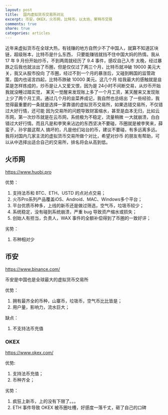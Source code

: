 ```yaml
---
layout: post
title:  国内虚拟货币交易所对比
excerpt: 币安，OKEX，火币网，比特币，以太坊，莱特币交易
comments: true
share: true
categories: articles
---
```


近年来虚拟货币在全球大热，有钱赚的地方自然少不了中国人，就算不知道区块链，超级账本，比特币是什么东西，
只要能赚钱就挡不住中国大妈的热情。我从 17 年 9 月份开始炒币，不到两周就经历了 9.4 事件，感叹自己入市
太晚，经过暴跌之后我也就淡出了币圈，但是仅仅过了两三个月，比特币就冲破 19000 美元大关，我又从股市投向
了币圈，经过不到一个月的暴涨后，又碰到韩国的监管政策，国内也谣言四起，比特币跌破 10000 美元。这几个月
给我最大的感触就是韭菜是怎样炼成的，炒币是让人又爱又恨，因为是 24小时不间断交易，从炒币开始我就没睡过踏实觉，
某天一觉醒来发现账上多了一个月工资，某天醒来又发现账上少了两个月工资。通过几个月的韭菜养成记，我自然也总结出
了一些经验，我觉得最重要的一条就是选择一家靠谱的虚拟货币交易所，如果选错交易所，不仅错过大好行情，还可能
因为交易所的问题导致财富缩水，甚至是血本无归，比如云币网，第一次炒币就是在云币网，系统极为不稳定，流量稍微
一大就崩溃，白白错过大好行情。而且凡是和李笑来沾边的东西坚决不要碰，币圈就是被李笑来，薛蛮子，孙宇晨这帮人
搞坏的，凡是他们站台的币，建议不要碰，有多远离多远。我将对国内几家主流的虚拟货币交易所做个对比，希望对炒币
的朋友有帮助，可以从中选择出适合自己的交易所，排名将会从高到低。

## 火币网

https://www.huobi.pro

优势：

1. 支持法币和 BTC、ETH、USTD 的点对点交易；
2. 火币Pro系列产品覆盖iOS、Android、MAC、Windows多个平台；
3. 平台优质币种多，上线的新币还是做过筛选，空气币，垃圾币较少；
4. 系统稳定，没有碰到系统崩溃，严重 bug 导致资产缩水或损失；
5. 创始人有担当，负责人，WAX 事件的全额补偿得到了币圈的一致好评；

劣势：

1. 币种相对少

## 币安

https://www.binance.com/

币安是中国也是全球最大的虚拟货币交易所

优势：

1. 拥有最齐全的币种，山寨币，垃圾币，空气币比比皆是；
2. 用户量，影响力，流水巨大；

缺点：

1. 不支持法币充值

### OKEX

https://www.okex.com/

优势:

1. 支持法币充值；
2. 币种齐全；

劣势：

1. 疯狂上新币，上的没有下限了。。。
2. ETH 事件导致 OKEX 被币圈吐槽，好感度一落千丈，砸了自己的口碑
